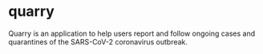 # quarry
Quarry is an application to help users report and follow ongoing cases and quarantines of the SARS-CoV-2 coronavirus outbreak.
